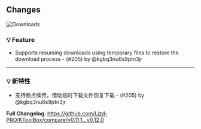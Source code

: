 ## Changes

![Downloads](https://img.shields.io/github/downloads/Ljzd-PRO/KToolBox/v0.12.0/total)

### 💡 Feature

- Supports resuming downloads using temporary files to restore the download process - (#205) by @kgbq3nu6s9ptn3jr

[//]: # (### 🪲 Fix)

- - -

### 💡 新特性

- 支持断点续传，借助临时下载文件恢复下载 - (#205) by @kgbq3nu6s9ptn3jr

[//]: # (### 🪲 修复)

**Full Changelog**: https://github.com/Ljzd-PRO/KToolBox/compare/v0.11.1...v0.12.0